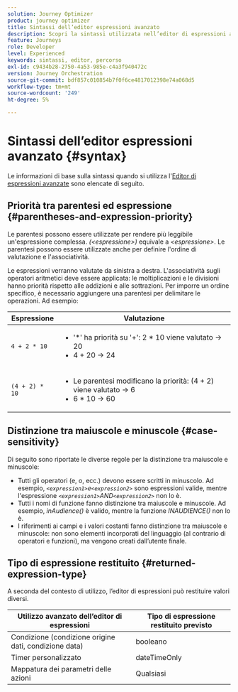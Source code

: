 ```yaml
---
solution: Journey Optimizer
product: journey optimizer
title: Sintassi dell’editor espressioni avanzato
description: Scopri la sintassi utilizzata nell’editor di espressioni avanzate
feature: Journeys
role: Developer
level: Experienced
keywords: sintassi, editor, percorso
exl-id: c9434b28-2750-4a53-985e-c4a3f940472c
version: Journey Orchestration
source-git-commit: bdf857c010854b7f0f6ce4817012398e74a068d5
workflow-type: tm+mt
source-wordcount: '249'
ht-degree: 5%

---
```


# Sintassi dell’editor espressioni avanzato {#syntax}

Le informazioni di base sulla sintassi quando si utilizza l&#39;[Editor di espressioni avanzate](expressionadvanced.md) sono elencate di seguito. <!-- Samples of use of the advanced expression editor are available on [this page](advanced-editor-use-cases.md).-->

## Priorità tra parentesi ed espressione {#parentheses-and-expression-priority}

Le parentesi possono essere utilizzate per rendere più leggibile un&#39;espressione complessa. _(&lt;espressione>)_ equivale a _&lt;espressione>_. Le parentesi possono essere utilizzate anche per definire l&#39;ordine di valutazione e l&#39;associatività.

Le espressioni verranno valutate da sinistra a destra. L&#39;associatività sugli operatori aritmetici deve essere applicata: le moltiplicazioni e le divisioni hanno priorità rispetto alle addizioni e alle sottrazioni. Per imporre un ordine specifico, è necessario aggiungere una parentesi per delimitare le operazioni. Ad esempio:

<!--```5 + 2 * 10 = 25, and (5 + 2) * 10 = 70```-->

| Espressione | Valutazione |
|--- |--- |
| `4 + 2 * 10` | <ul><li>&#39;*&#39; ha priorità su &#39;+&#39;: 2 \* 10 viene valutato → 20</li><li>4 + 20 → 24</li></ul> |
| `(4 + 2) * 10` | <ul><li>Le parentesi modificano la priorità: (4 + 2) viene valutato → 6</li><li> 6 * 10 → 60</li></ul> |

## Distinzione tra maiuscole e minuscole {#case-sensitivity}

Di seguito sono riportate le diverse regole per la distinzione tra maiuscole e minuscole:

* Tutti gli operatori (e, o, ecc.) devono essere scritti in minuscolo. Ad esempio, _`<expression1>`e`<expression2>`_ sono espressioni valide, mentre l&#39;espressione _`<expression1>`AND`<expression2>`_ non lo è.
* Tutti i nomi di funzione fanno distinzione tra maiuscole e minuscole. Ad esempio, _inAudience()_ è valido, mentre la funzione _INAUDIENCE()_ non lo è.
* I riferimenti ai campi e i valori costanti fanno distinzione tra maiuscole e minuscole: non sono elementi incorporati del linguaggio (al contrario di operatori e funzioni), ma vengono creati dall’utente finale.

## Tipo di espressione restituito {#returned-expression-type}

A seconda del contesto di utilizzo, l’editor di espressioni può restituire valori diversi.

| Utilizzo avanzato dell’editor di espressioni | Tipo di espressione restituito previsto |
|--- |--- |
| Condizione (condizione origine dati, condizione data) | booleano |
| Timer personalizzato | dateTimeOnly |
| Mappatura dei parametri delle azioni | Qualsiasi |
